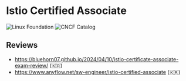 # Istio Certified Associate

![Linux Foundation](https://img.shields.io/badge/LF-Catalog-003778.svg?logo=linux-foundation&labelColor=003778&link=https://training.linuxfoundation.org/certification/istio-certified-associate-ica/)
![CNCF Catalog](https://img.shields.io/badge/CNCF-Catalog-231F20.svg?logo=cncf&labelColor=231F20&link=https://www.cncf.io/training/certification/ica/)

## Reviews

- https://bluehorn07.github.io/2024/04/10/istio-certificate-associate-exam-review/ (:kr:)
- https://www.anyflow.net/sw-engineer/istio-certified-associate (:kr:)
